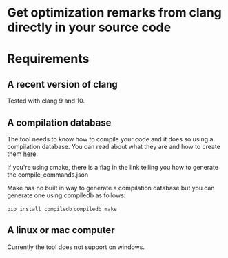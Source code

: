 # Get optimization remarks from clang directly in your source code

# Requirements

## A recent version of clang

Tested with clang 9 and 10.

## A compilation database

The tool needs to know how to compile your code and it does so using a compilation database. You can read about what they are and how to create them [here](https://sarcasm.github.io/notes/dev/compilation-database.html).

If you're using cmake, there is a flag in the link telling you how to generate the compile_commands.json

Make has no built in way to generate a compilation database but you can generate one using compiledb as follows:

`pip install compiledb`
`compiledb make`

## A linux or mac computer

Currently the tool does not support on windows.
